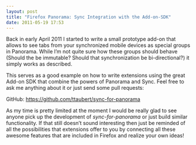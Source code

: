```yaml
---
layout: post
title: "Firefox Panorama: Sync Integration with the Add-on-SDK"
date: 2011-05-19 17:53
---
```


Back in early April 2011 I started to write a small prototype add-on that allows to see tabs from your synchronized mobile devices as special groups in Panorama. While I’m not quite sure how these groups should behave (Should the be immutable? Should that synchronization be bi-directional?) it simply works as described.

This serves as a good example on how to write extensions using the great Add-on SDK that combine the powers of Panorama and Sync. Feel free to ask me anything about it or just send some pull requests:

GitHub: <https://github.com/ttaubert/sync-for-panorama>

As my time is pretty limited at the moment I would be really glad to see anyone pick up the development of *sync-for-panorama* or just build similar functionality. If that still doesn’t sound interesting then just be reminded of all the possibilities that extensions offer to you by connecting all these awesome features that are included in Firefox and realize your own ideas!
